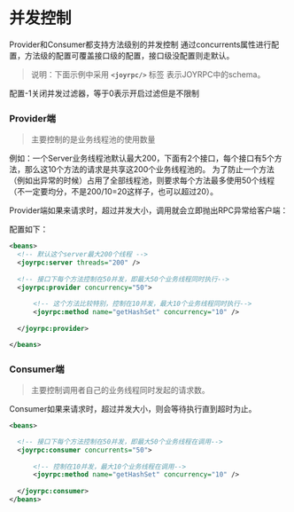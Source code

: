 并发控制
==
Provider和Consumer都支持方法级别的并发控制
通过concurrents属性进行配置，方法级的配置可覆盖接口级的配置，接口级没配置则走默认。
>说明：下面示例中采用  **`<joyrpc/>`** 标签 表示JOYRPC中的schema。

配置-1关闭并发过滤器，等于0表示开启过滤但是不限制

### Provider端
>主要控制的是业务线程池的使用数量

  例如：一个Server业务线程池默认最大200，下面有2个接口，每个接口有5个方法，那么这10个方法的请求是共享这200个业务线程池的。
  为了防止一个方法（例如出异常的时候）占用了全部线程池，则要求每个方法最多使用50个线程（不一定要均分，不是200/10=20这样子，也可以超过20）。

  Provider端如果来请求时，超过并发大小，调用就会立即抛出RPC异常给客户端：

  配置如下：
  ```xml
  <beans>
    <!-- 默认这个server最大200个线程 -->
    <joyrpc:server threads="200" /> 
    
    <!-- 接口下每个方法控制在50并发，即最大50个业务线程同时执行-->
    <joyrpc:provider concurrency="50"> 
    
        <!-- 这个方法比较特别，控制在10并发，最大10个业务线程同时执行-->
        <joyrpc:method name="getHashSet" concurrency="10" /> 
        
    </joyrpc:provider>
  
  </beans>
  
  ```

### Consumer端
>主要控制调用者自己的业务线程同时发起的请求数。

  Consumer如果来请求时，超过并发大小，则会等待执行直到超时为止。

  ```xml
  <beans>
  
    <!-- 接口下每个方法控制在50并发，即最大50个业务线程在调用-->
    <joyrpc:consumer concurrents="50"> 
    
        <!-- 控制在10并发，最大10个业务线程在调用-->
        <joyrpc:method name="getHashSet" concurrency="10" /> 
        
    </joyrpc:consumer>
  </beans>
  ```